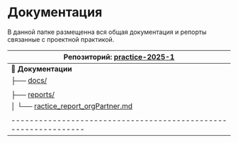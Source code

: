 # Документация
В данной папке размещенна вся общая документация и репорты связанные с проектной практикой. 

| Репозиторий: [practice-2025-1](https://github.com/whynotfu/practice-2025-1) |
|-----------------------------------------------------------------------------|
| 📁 **Документации**                                                               |
| ├── [docs/](https://github.com/whynotfu/practice-2025-1/blob/main/README.md) |
| |   └──[mainReport.docx](https://github.com/whynotfu/practice-2025-1/docs/mainReport.docx) |
| ├── [reports/](https://github.com/whynotfu/practice-2025-1/tree/main/reports)   |
| │   └── [ractice_report_orgPartner.md](https://github.com/whynotfu/practice-2025-1/blob/main/reports/ractice_report_orgPartner.md) |
| |   └──[ractice_report_tetris.md](ractice_report_tetris.md)
| ---------------------------------------------------------------                              |
 
